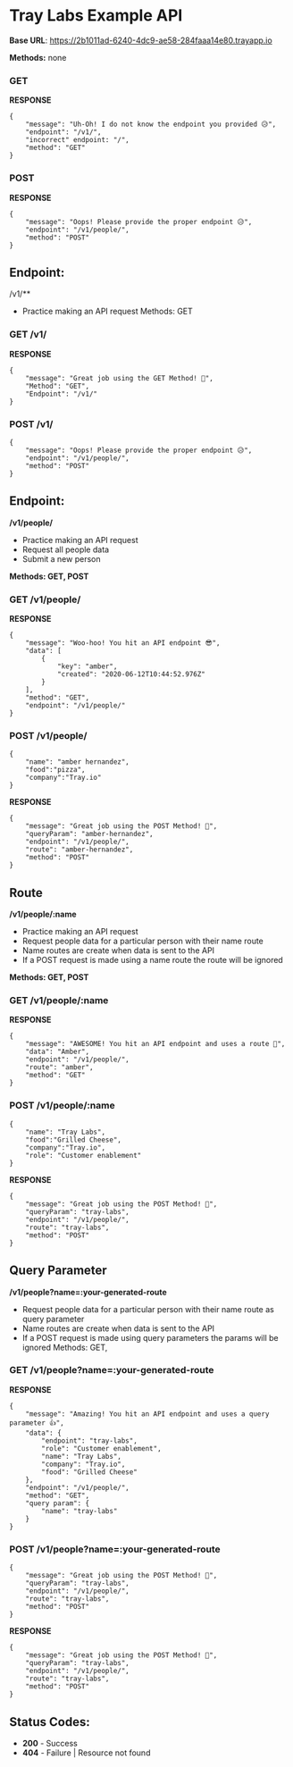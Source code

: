 
# Tray Labs Example API

**Base URL**: https://2b1011ad-6240-4dc9-ae58-284faaa14e80.trayapp.io

**Methods:** none

### GET

**RESPONSE**

    {
        "message": "Uh-Oh! I do not know the endpoint you provided 😥",
        "endpoint": "/v1/",
        "incorrect" endpoint: "/",
        "method": "GET"
    }

### POST

**RESPONSE**

    {
        "message": "Oops! Please provide the proper endpoint 😥",
        "endpoint": "/v1/people/",
        "method": "POST"
    }

## Endpoint: 
/v1/**
- Practice making an API request
Methods: GET

### GET /v1/

**RESPONSE**

    {
        "message": "Great job using the GET Method! 🎉",
        "Method": "GET",
        "Endpoint": "/v1/"
    }

### POST /v1/

    {
        "message": "Oops! Please provide the proper endpoint 😥",
        "endpoint": "/v1/people/",
        "method": "POST"
    }

## Endpoint: 
**/v1/people/**
- Practice making an API request
- Request all people data
- Submit a new person

**Methods: GET, POST**

### GET /v1/people/

**RESPONSE**

    {
        "message": "Woo-hoo! You hit an API endpoint 😎",
        "data": [
            {
                "key": "amber",
                "created": "2020-06-12T10:44:52.976Z"
            }
        ],
        "method": "GET",
        "endpoint": "/v1/people/"
    }

### POST  /v1/people/

    {
        "name": "amber hernandez",
        "food":"pizza",
        "company":"Tray.io"
    }

**RESPONSE**

    {
        "message": "Great job using the POST Method! 👏",
        "queryParam": "amber-hernandez",
        "endpoint": "/v1/people/",
        "route": "amber-hernandez",
        "method": "POST"
    }

## Route
**/v1/people/:name**
- Practice making an API request
- Request people data for a particular person with their name route
- Name routes are create when data is sent to the API
- If a POST request is made using a name route the route will be ignored

**Methods: GET, POST**

### GET /v1/people/:name

**RESPONSE**

    {
        "message": "AWESOME! You hit an API endpoint and uses a route 🤩",
        "data": "Amber",
        "endpoint": "/v1/people/",
        "route": "amber",
        "method": "GET"
    }

### POST /v1/people/:name

    {
        "name": "Tray Labs",
        "food":"Grilled Cheese",
        "company":"Tray.io",
        "role": "Customer enablement"
    }

**RESPONSE**

    {
        "message": "Great job using the POST Method! 👏",
        "queryParam": "tray-labs",
        "endpoint": "/v1/people/",
        "route": "tray-labs",
        "method": "POST"
    }


## Query Parameter
**/v1/people?name=:your-generated-route**
- Request people data for a particular person with their name route as query parameter
- Name routes are create when data is sent to the API
- If a POST request is made using query parameters the params will be ignored
Methods: GET,

### GET /v1/people?name=:your-generated-route

**RESPONSE**

    {
        "message": "Amazing! You hit an API endpoint and uses a query parameter 👍",
        "data": {
            "endpoint": "tray-labs",
            "role": "Customer enablement",
            "name": "Tray Labs",
            "company": "Tray.io",
            "food": "Grilled Cheese"
        },
        "endpoint": "/v1/people/",
        "method": "GET",
        "query param": {
            "name": "tray-labs"
        }
    }

### POST /v1/people?name=:your-generated-route

    {
        "message": "Great job using the POST Method! 👏",
        "queryParam": "tray-labs",
        "endpoint": "/v1/people/",
        "route": "tray-labs",
        "method": "POST"
    }

**RESPONSE**

    {
        "message": "Great job using the POST Method! 👏",
        "queryParam": "tray-labs",
        "endpoint": "/v1/people/",
        "route": "tray-labs",
        "method": "POST"
    }


## Status Codes:

 - **200** - Success 
 - **404** - Failure | Resource not found


